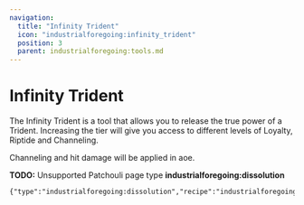 ```yaml
---
navigation:
  title: "Infinity Trident"
  icon: "industrialforegoing:infinity_trident"
  position: 3
  parent: industrialforegoing:tools.md
---
```


# Infinity Trident

The Infinity Trident is a tool that allows you to release the true power of a Trident. Increasing the tier will give you access to different levels of <Color id="gold">Loyalty</Color>, <Color id="gold">Riptide</Color> and <Color id="gold">Channeling</Color>. 

Channeling and hit damage will be applied in aoe.

**TODO:** Unsupported Patchouli page type **industrialforegoing:dissolution**

```
{"type":"industrialforegoing:dissolution","recipe":"industrialforegoing:dissolution_chamber/infinity_trident"}
```

